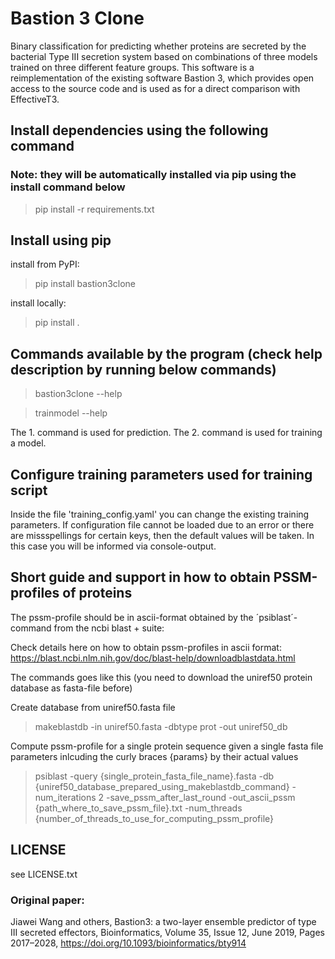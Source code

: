 # Bastion 3 Clone

Binary classification for predicting whether proteins are secreted by the bacterial Type III secretion system based on 
combinations of three models trained on three different feature groups. This software is a reimplementation of the existing
software Bastion 3, which provides open access to the source code and is used as for a direct comparison with EffectiveT3.


## Install dependencies using the following command 
### Note: they will be automatically installed via pip using the install command below
> pip install -r requirements.txt


## Install using pip

install from PyPI:    

> pip install bastion3clone

install locally:      

> pip install .

## Commands available by the program (check help description by running below commands)

> bastion3clone --help

> trainmodel --help

The 1. command is used for prediction. 
The 2. command is used for training a model.


## Configure training parameters used for training script

Inside the file 'training_config.yaml' you can change the existing training parameters.
If configuration file cannot be loaded due to an error or there are missspellings for certain keys,
then the default values will be taken. In this case you will be informed via console-output.

## Short guide and support in how to obtain PSSM-profiles of proteins

The pssm-profile should be in ascii-format obtained by the ´psiblast´-command from the ncbi blast + suite:

Check details here on how to obtain pssm-profiles in ascii format: https://blast.ncbi.nlm.nih.gov/doc/blast-help/downloadblastdata.html

The commands goes like this (you need to download the uniref50 protein database as fasta-file before)

Create database from uniref50.fasta file

> makeblastdb -in uniref50.fasta -dbtype prot -out uniref50_db

Compute pssm-profile for a single protein sequence given a single fasta file parameters inlcuding the curly braces {params} by their actual values

> psiblast -query {single_protein_fasta_file_name}.fasta -db {uniref50_database_prepared_using_makeblastdb_command} -num_iterations 2 -save_pssm_after_last_round -out_ascii_pssm {path_where_to_save_pssm_file}.txt -num_threads {number_of_threads_to_use_for_computing_pssm_profile}

## LICENSE

see LICENSE.txt

### Original paper:

Jiawei Wang and others, Bastion3: a two-layer ensemble predictor of type III secreted effectors, 
Bioinformatics, Volume 35, Issue 12, June 2019, Pages 2017–2028, 
https://doi.org/10.1093/bioinformatics/bty914
